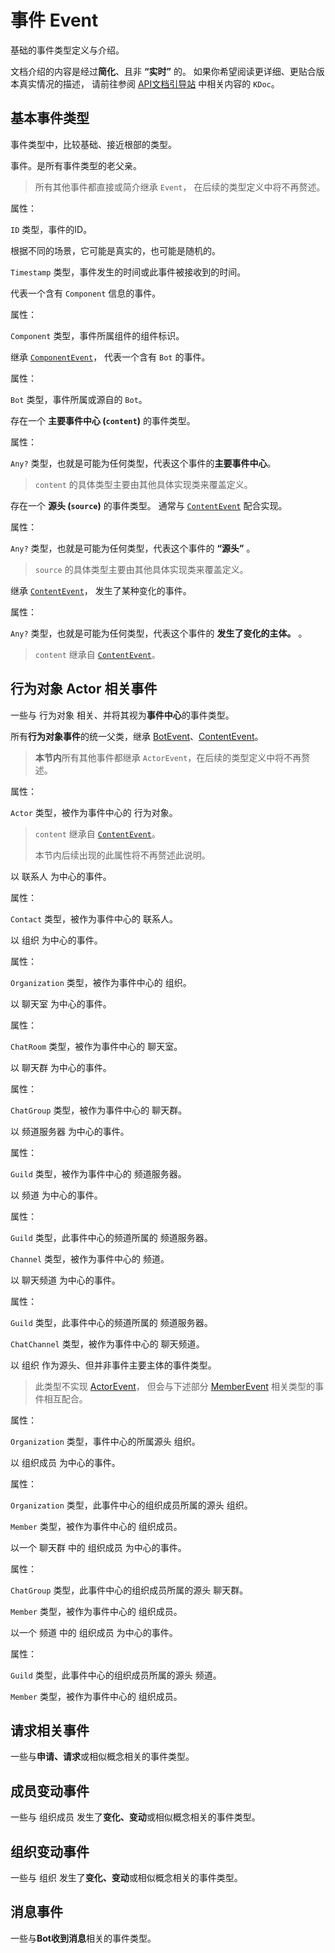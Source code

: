 # 事件 Event

<tldr>
基础的事件类型定义与介绍。
</tldr>

<note>

文档介绍的内容是经过**简化**、且非 **“实时”** 的。
如果你希望阅读更详细、更贴合版本真实情况的描述，
请前往参阅 [API文档引导站](https://docs.simbot.forte.love)
中相关内容的 `KDoc`。

</note>

## 基本事件类型

事件类型中，比较基础、接近根部的类型。

<deflist>
<def title="Event" id="d-event">

事件。是所有事件类型的老父亲。

> 所有其他事件都直接或简介继承 `Event`，
> 在后续的类型定义中将不再赘述。

属性：

<deflist type="medium">
<def title="id">

`ID` 类型，事件的ID。

根据不同的场景，它可能是真实的，也可能是随机的。

</def>
<def title="time">

`Timestamp` 类型，事件发生的时间或此事件被接收到的时间。

</def>
</deflist>

</def>
<def title="ComponentEvent" id="d-component-event">

代表一个含有
<tooltip term="组件标识"><code>Component</code></tooltip>
信息的事件。

属性：

<deflist type="medium">
<def title="component">

`Component` 类型，事件所属组件的组件标识。

</def>
</deflist>

</def>
<def title="BotEvent" id="d-bot-event">

继承 [`ComponentEvent`](#d-component-event)，
代表一个含有 `Bot` 的事件。

属性：

<deflist type="medium">
<def title="bot">

`Bot` 类型，事件所属或源自的 `Bot`。

</def>
</deflist>

</def>
<def title="ContentEvent" id="d-content-event">

存在一个 **主要事件中心 (`content`)** 的事件类型。

属性：

<deflist type="medium">
<def title="content">

`Any?` 类型，也就是可能为任何类型，代表这个事件的**主要事件中心**。

> `content` 的具体类型主要由其他具体实现类来覆盖定义。

</def>
</deflist>

</def>
<def title="SourceEvent" id="d-source-event">

存在一个 **源头 (`source`)** 的事件类型。
通常与 [`ContentEvent`](#d-content-event) 配合实现。

属性：

<deflist type="medium">
<def title="source">

`Any?` 类型，也就是可能为任何类型，代表这个事件的 **“源头”** 。

> `source` 的具体类型主要由其他具体实现类来覆盖定义。

</def>
</deflist>

</def>
<def title="ChangeEvent">

继承 [`ContentEvent`](#d-content-event)，
发生了某种变化的事件。

属性：

<deflist type="medium">
<def title="content">


`Any?` 类型，也就是可能为任何类型，代表这个事件的 **发生了变化的主体。** 。

> `content` 继承自 [`ContentEvent`](#d-content-event)。

</def>
</deflist>
</def>
</deflist>

## 行为对象 Actor 相关事件

一些与
<tooltip term="行为对象">行为对象</tooltip>
相关、并将其视为**事件中心**的事件类型。

<deflist>
<def title="ActorEvent" id="d-actor-event">

所有**行为对象事件**的统一父类，继承 [BotEvent](#d-bot-event)、[ContentEvent](#d-content-event)。

> **本节内**所有其他事件都继承 `ActorEvent`，在后续的类型定义中将不再赘述。

属性：

<deflist type="medium">
<def title="content">


`Actor` 类型，被作为事件中心的
<tooltip term="行为对象">行为对象</tooltip>。

> `content` 继承自 [`ContentEvent`](#d-content-event)。
> 
> 本节内后续出现的此属性将不再赘述此说明。

</def>
</deflist>

</def>
<def title="ContactEvent">

以
<tooltip term="联系人">联系人</tooltip>
为中心的事件。

属性：

<deflist type="medium">
<def title="content">

`Contact` 类型，被作为事件中心的
<tooltip term="联系人">联系人</tooltip>。

</def>
</deflist>

</def>
<def title="OrganizationEvent">

以
<tooltip term="组织">组织</tooltip>
为中心的事件。

属性：

<deflist type="medium">
<def title="content">

`Organization` 类型，被作为事件中心的
<tooltip term="组织">组织</tooltip>。

</def>
</deflist>

</def>
<def title="ChatRoomEvent">

以
<tooltip term="聊天室">聊天室</tooltip>
为中心的事件。

属性：

<deflist type="medium">
<def title="content">

`ChatRoom` 类型，被作为事件中心的
<tooltip term="聊天室">聊天室</tooltip>。

</def>
</deflist>

</def>
<def title="ChatGroupEvent">

以
<tooltip term="聊天群">聊天群</tooltip>
为中心的事件。

属性：

<deflist type="medium">
<def title="content">

`ChatGroup` 类型，被作为事件中心的
<tooltip term="聊天群">聊天群</tooltip>。

</def>
</deflist>

</def>
<def title="GuildEvent">

以
<tooltip term="频道服务器">频道服务器</tooltip>
为中心的事件。

属性：

<deflist type="medium">
<def title="content">

`Guild` 类型，被作为事件中心的
<tooltip term="频道服务器">频道服务器</tooltip>。

</def>
</deflist>

</def>
<def title="ChannelEvent">

以
<tooltip term="频道">频道</tooltip>
为中心的事件。

属性：

<deflist type="medium">
<def title="guild">

`Guild` 类型，此事件中心的频道所属的
<tooltip term="频道服务器">频道服务器</tooltip>。

</def>
<def title="content">

`Channel` 类型，被作为事件中心的
<tooltip term="频道">频道</tooltip>。

</def>
</deflist>

</def>
<def title="ChatChannelEvent">

以
<tooltip term="聊天频道">聊天频道</tooltip>
为中心的事件。

属性：

<deflist type="medium">
<def title="guild">

`Guild` 类型，此事件中心的频道所属的
<tooltip term="频道服务器">频道服务器</tooltip>。

</def>
<def title="content">

`ChatChannel` 类型，被作为事件中心的
<tooltip term="聊天频道">聊天频道</tooltip>。

</def>
</deflist>

</def>
<def title="OrganizationSourceEvent">

以
<tooltip term="组织">组织</tooltip>
作为源头、但并非事件主要主体的事件类型。

> 此类型不实现 [ActorEvent](#d-actor-event)，
> 但会与下述部分 [MemberEvent](#d-member-event) 相关类型的事件相互配合。

属性：

<deflist type="medium">
<def title="source">

`Organization` 类型，事件中心的所属源头
<tooltip term="组织">组织</tooltip>。

</def>
</deflist>

</def>
<def title="MemberEvent" id="d-member-event">

以
<tooltip term="组织成员">组织成员</tooltip>
为中心的事件。

属性：

<deflist type="medium">
<def title="source">

`Organization` 类型，此事件中心的组织成员所属的源头
<tooltip term="组织">组织</tooltip>。

</def>
<def title="content">

`Member` 类型，被作为事件中心的
<tooltip term="组织成员">组织成员</tooltip>。

</def>
</deflist>

</def>
<def title="ChatGroupMemberEvent">

以一个
<tooltip term="聊天群">聊天群</tooltip>
中的
<tooltip term="组织成员">组织成员</tooltip>
为中心的事件。

属性：

<deflist type="medium">
<def title="source">

`ChatGroup` 类型，此事件中心的组织成员所属的源头
<tooltip term="聊天群">聊天群</tooltip>。

</def>
<def title="content">

`Member` 类型，被作为事件中心的
<tooltip term="组织成员">组织成员</tooltip>。

</def>
</deflist>

</def>
<def title="GuildMemberEvent">

以一个
<tooltip term="频道">频道</tooltip>
中的
<tooltip term="组织成员">组织成员</tooltip>
为中心的事件。

属性：

<deflist type="medium">
<def title="source">

`Guild` 类型，此事件中心的组织成员所属的源头
<tooltip term="频道">频道</tooltip>。

</def>
<def title="content">

`Member` 类型，被作为事件中心的
<tooltip term="组织成员">组织成员</tooltip>。

</def>
</deflist>
</def>
</deflist>

## 请求相关事件

一些与**申请、请求**或相似概念相关的事件类型。

<deflist>
<def title="RequestEvent">
</def>
</deflist>

## 成员变动事件

一些与
<tooltip term="组织成员">组织成员</tooltip>
发生了**变化、变动**或相似概念相关的事件类型。

<deflist>
<def title="MemberChangeEvent">
</def>
</deflist>

## 组织变动事件

一些与
<tooltip term="组织">组织</tooltip>
发生了**变化、变动**或相似概念相关的事件类型。

<deflist>
<def title="OrganizationChangeEvent">
</def>
</deflist>

## 消息事件

一些与**Bot收到消息**相关的事件类型。

<deflist>
<def title="OrganizationChangeEvent">
</def>
</deflist>